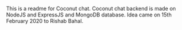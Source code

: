This is a readme for Coconut chat. Coconut chat backend is made on NodeJS and ExpressJS and MongoDB database. Idea came on 15th February 2020 to Rishab Bahal.